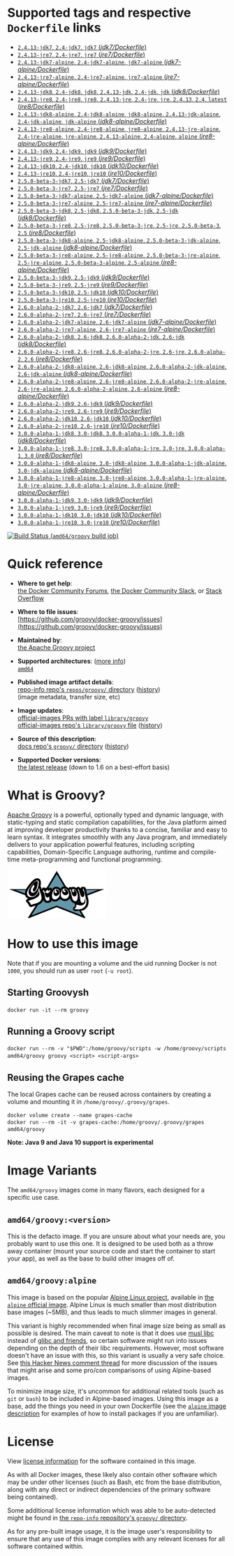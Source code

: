 <!--

********************************************************************************

WARNING:

    DO NOT EDIT "groovy/README.md"

    IT IS AUTO-GENERATED

    (from the other files in "groovy/" combined with a set of templates)

********************************************************************************

-->

# Supported tags and respective `Dockerfile` links

-	[`2.4.13-jdk7`, `2.4-jdk7`, `jdk7` (*jdk7/Dockerfile*)](https://github.com/groovy/docker-groovy/blob/c13d906a07bf733c18c7607f1bf1a4b12601a26e/jdk7/Dockerfile)
-	[`2.4.13-jre7`, `2.4-jre7`, `jre7` (*jre7/Dockerfile*)](https://github.com/groovy/docker-groovy/blob/c13d906a07bf733c18c7607f1bf1a4b12601a26e/jre7/Dockerfile)
-	[`2.4.13-jdk7-alpine`, `2.4-jdk7-alpine`, `jdk7-alpine` (*jdk7-alpine/Dockerfile*)](https://github.com/groovy/docker-groovy/blob/c13d906a07bf733c18c7607f1bf1a4b12601a26e/jdk7-alpine/Dockerfile)
-	[`2.4.13-jre7-alpine`, `2.4-jre7-alpine`, `jre7-alpine` (*jre7-alpine/Dockerfile*)](https://github.com/groovy/docker-groovy/blob/c13d906a07bf733c18c7607f1bf1a4b12601a26e/jre7-alpine/Dockerfile)
-	[`2.4.13-jdk8`, `2.4-jdk8`, `jdk8`, `2.4.13-jdk`, `2.4-jdk`, `jdk` (*jdk8/Dockerfile*)](https://github.com/groovy/docker-groovy/blob/c13d906a07bf733c18c7607f1bf1a4b12601a26e/jdk8/Dockerfile)
-	[`2.4.13-jre8`, `2.4-jre8`, `jre8`, `2.4.13-jre`, `2.4-jre`, `jre`, `2.4.13`, `2.4`, `latest` (*jre8/Dockerfile*)](https://github.com/groovy/docker-groovy/blob/c13d906a07bf733c18c7607f1bf1a4b12601a26e/jre8/Dockerfile)
-	[`2.4.13-jdk8-alpine`, `2.4-jdk8-alpine`, `jdk8-alpine`, `2.4.13-jdk-alpine`, `2.4-jdk-alpine`, `jdk-alpine` (*jdk8-alpine/Dockerfile*)](https://github.com/groovy/docker-groovy/blob/c13d906a07bf733c18c7607f1bf1a4b12601a26e/jdk8-alpine/Dockerfile)
-	[`2.4.13-jre8-alpine`, `2.4-jre8-alpine`, `jre8-alpine`, `2.4.13-jre-alpine`, `2.4-jre-alpine`, `jre-alpine`, `2.4.13-alpine`, `2.4-alpine`, `alpine` (*jre8-alpine/Dockerfile*)](https://github.com/groovy/docker-groovy/blob/c13d906a07bf733c18c7607f1bf1a4b12601a26e/jre8-alpine/Dockerfile)
-	[`2.4.13-jdk9`, `2.4-jdk9`, `jdk9` (*jdk9/Dockerfile*)](https://github.com/groovy/docker-groovy/blob/c13d906a07bf733c18c7607f1bf1a4b12601a26e/jdk9/Dockerfile)
-	[`2.4.13-jre9`, `2.4-jre9`, `jre9` (*jre9/Dockerfile*)](https://github.com/groovy/docker-groovy/blob/c13d906a07bf733c18c7607f1bf1a4b12601a26e/jre9/Dockerfile)
-	[`2.4.13-jdk10`, `2.4-jdk10`, `jdk10` (*jdk10/Dockerfile*)](https://github.com/groovy/docker-groovy/blob/c13d906a07bf733c18c7607f1bf1a4b12601a26e/jdk10/Dockerfile)
-	[`2.4.13-jre10`, `2.4-jre10`, `jre10` (*jre10/Dockerfile*)](https://github.com/groovy/docker-groovy/blob/c13d906a07bf733c18c7607f1bf1a4b12601a26e/jre10/Dockerfile)
-	[`2.5.0-beta-3-jdk7`, `2.5-jdk7` (*jdk7/Dockerfile*)](https://github.com/groovy/docker-groovy/blob/f4ca161bbf6a6da70933d8b43118c937b73b473f/jdk7/Dockerfile)
-	[`2.5.0-beta-3-jre7`, `2.5-jre7` (*jre7/Dockerfile*)](https://github.com/groovy/docker-groovy/blob/f4ca161bbf6a6da70933d8b43118c937b73b473f/jre7/Dockerfile)
-	[`2.5.0-beta-3-jdk7-alpine`, `2.5-jdk7-alpine` (*jdk7-alpine/Dockerfile*)](https://github.com/groovy/docker-groovy/blob/f4ca161bbf6a6da70933d8b43118c937b73b473f/jdk7-alpine/Dockerfile)
-	[`2.5.0-beta-3-jre7-alpine`, `2.5-jre7-alpine` (*jre7-alpine/Dockerfile*)](https://github.com/groovy/docker-groovy/blob/f4ca161bbf6a6da70933d8b43118c937b73b473f/jre7-alpine/Dockerfile)
-	[`2.5.0-beta-3-jdk8`, `2.5-jdk8`, `2.5.0-beta-3-jdk`, `2.5-jdk` (*jdk8/Dockerfile*)](https://github.com/groovy/docker-groovy/blob/f4ca161bbf6a6da70933d8b43118c937b73b473f/jdk8/Dockerfile)
-	[`2.5.0-beta-3-jre8`, `2.5-jre8`, `2.5.0-beta-3-jre`, `2.5-jre`, `2.5.0-beta-3`, `2.5` (*jre8/Dockerfile*)](https://github.com/groovy/docker-groovy/blob/f4ca161bbf6a6da70933d8b43118c937b73b473f/jre8/Dockerfile)
-	[`2.5.0-beta-3-jdk8-alpine`, `2.5-jdk8-alpine`, `2.5.0-beta-3-jdk-alpine`, `2.5-jdk-alpine` (*jdk8-alpine/Dockerfile*)](https://github.com/groovy/docker-groovy/blob/f4ca161bbf6a6da70933d8b43118c937b73b473f/jdk8-alpine/Dockerfile)
-	[`2.5.0-beta-3-jre8-alpine`, `2.5-jre8-alpine`, `2.5.0-beta-3-jre-alpine`, `2.5-jre-alpine`, `2.5.0-beta-3-alpine`, `2.5-alpine` (*jre8-alpine/Dockerfile*)](https://github.com/groovy/docker-groovy/blob/f4ca161bbf6a6da70933d8b43118c937b73b473f/jre8-alpine/Dockerfile)
-	[`2.5.0-beta-3-jdk9`, `2.5-jdk9` (*jdk9/Dockerfile*)](https://github.com/groovy/docker-groovy/blob/f4ca161bbf6a6da70933d8b43118c937b73b473f/jdk9/Dockerfile)
-	[`2.5.0-beta-3-jre9`, `2.5-jre9` (*jre9/Dockerfile*)](https://github.com/groovy/docker-groovy/blob/f4ca161bbf6a6da70933d8b43118c937b73b473f/jre9/Dockerfile)
-	[`2.5.0-beta-3-jdk10`, `2.5-jdk10` (*jdk10/Dockerfile*)](https://github.com/groovy/docker-groovy/blob/f4ca161bbf6a6da70933d8b43118c937b73b473f/jdk10/Dockerfile)
-	[`2.5.0-beta-3-jre10`, `2.5-jre10` (*jre10/Dockerfile*)](https://github.com/groovy/docker-groovy/blob/f4ca161bbf6a6da70933d8b43118c937b73b473f/jre10/Dockerfile)
-	[`2.6.0-alpha-2-jdk7`, `2.6-jdk7` (*jdk7/Dockerfile*)](https://github.com/groovy/docker-groovy/blob/422d5dfd391058718d02ee0d42f129b1c8437aa0/jdk7/Dockerfile)
-	[`2.6.0-alpha-2-jre7`, `2.6-jre7` (*jre7/Dockerfile*)](https://github.com/groovy/docker-groovy/blob/422d5dfd391058718d02ee0d42f129b1c8437aa0/jre7/Dockerfile)
-	[`2.6.0-alpha-2-jdk7-alpine`, `2.6-jdk7-alpine` (*jdk7-alpine/Dockerfile*)](https://github.com/groovy/docker-groovy/blob/422d5dfd391058718d02ee0d42f129b1c8437aa0/jdk7-alpine/Dockerfile)
-	[`2.6.0-alpha-2-jre7-alpine`, `2.6-jre7-alpine` (*jre7-alpine/Dockerfile*)](https://github.com/groovy/docker-groovy/blob/422d5dfd391058718d02ee0d42f129b1c8437aa0/jre7-alpine/Dockerfile)
-	[`2.6.0-alpha-2-jdk8`, `2.6-jdk8`, `2.6.0-alpha-2-jdk`, `2.6-jdk` (*jdk8/Dockerfile*)](https://github.com/groovy/docker-groovy/blob/422d5dfd391058718d02ee0d42f129b1c8437aa0/jdk8/Dockerfile)
-	[`2.6.0-alpha-2-jre8`, `2.6-jre8`, `2.6.0-alpha-2-jre`, `2.6-jre`, `2.6.0-alpha-2`, `2.6` (*jre8/Dockerfile*)](https://github.com/groovy/docker-groovy/blob/422d5dfd391058718d02ee0d42f129b1c8437aa0/jre8/Dockerfile)
-	[`2.6.0-alpha-2-jdk8-alpine`, `2.6-jdk8-alpine`, `2.6.0-alpha-2-jdk-alpine`, `2.6-jdk-alpine` (*jdk8-alpine/Dockerfile*)](https://github.com/groovy/docker-groovy/blob/422d5dfd391058718d02ee0d42f129b1c8437aa0/jdk8-alpine/Dockerfile)
-	[`2.6.0-alpha-2-jre8-alpine`, `2.6-jre8-alpine`, `2.6.0-alpha-2-jre-alpine`, `2.6-jre-alpine`, `2.6.0-alpha-2-alpine`, `2.6-alpine` (*jre8-alpine/Dockerfile*)](https://github.com/groovy/docker-groovy/blob/422d5dfd391058718d02ee0d42f129b1c8437aa0/jre8-alpine/Dockerfile)
-	[`2.6.0-alpha-2-jdk9`, `2.6-jdk9` (*jdk9/Dockerfile*)](https://github.com/groovy/docker-groovy/blob/422d5dfd391058718d02ee0d42f129b1c8437aa0/jdk9/Dockerfile)
-	[`2.6.0-alpha-2-jre9`, `2.6-jre9` (*jre9/Dockerfile*)](https://github.com/groovy/docker-groovy/blob/422d5dfd391058718d02ee0d42f129b1c8437aa0/jre9/Dockerfile)
-	[`2.6.0-alpha-2-jdk10`, `2.6-jdk10` (*jdk10/Dockerfile*)](https://github.com/groovy/docker-groovy/blob/422d5dfd391058718d02ee0d42f129b1c8437aa0/jdk10/Dockerfile)
-	[`2.6.0-alpha-2-jre10`, `2.6-jre10` (*jre10/Dockerfile*)](https://github.com/groovy/docker-groovy/blob/422d5dfd391058718d02ee0d42f129b1c8437aa0/jre10/Dockerfile)
-	[`3.0.0-alpha-1-jdk8`, `3.0-jdk8`, `3.0.0-alpha-1-jdk`, `3.0-jdk` (*jdk8/Dockerfile*)](https://github.com/groovy/docker-groovy/blob/0527a930177f81412002903670bab67127b8aee2/jdk8/Dockerfile)
-	[`3.0.0-alpha-1-jre8`, `3.0-jre8`, `3.0.0-alpha-1-jre`, `3.0-jre`, `3.0.0-alpha-1`, `3.0` (*jre8/Dockerfile*)](https://github.com/groovy/docker-groovy/blob/0527a930177f81412002903670bab67127b8aee2/jre8/Dockerfile)
-	[`3.0.0-alpha-1-jdk8-alpine`, `3.0-jdk8-alpine`, `3.0.0-alpha-1-jdk-alpine`, `3.0-jdk-alpine` (*jdk8-alpine/Dockerfile*)](https://github.com/groovy/docker-groovy/blob/0527a930177f81412002903670bab67127b8aee2/jdk8-alpine/Dockerfile)
-	[`3.0.0-alpha-1-jre8-alpine`, `3.0-jre8-alpine`, `3.0.0-alpha-1-jre-alpine`, `3.0-jre-alpine`, `3.0.0-alpha-1-alpine`, `3.0-alpine` (*jre8-alpine/Dockerfile*)](https://github.com/groovy/docker-groovy/blob/0527a930177f81412002903670bab67127b8aee2/jre8-alpine/Dockerfile)
-	[`3.0.0-alpha-1-jdk9`, `3.0-jdk9` (*jdk9/Dockerfile*)](https://github.com/groovy/docker-groovy/blob/0527a930177f81412002903670bab67127b8aee2/jdk9/Dockerfile)
-	[`3.0.0-alpha-1-jre9`, `3.0-jre9` (*jre9/Dockerfile*)](https://github.com/groovy/docker-groovy/blob/0527a930177f81412002903670bab67127b8aee2/jre9/Dockerfile)
-	[`3.0.0-alpha-1-jdk10`, `3.0-jdk10` (*jdk10/Dockerfile*)](https://github.com/groovy/docker-groovy/blob/0527a930177f81412002903670bab67127b8aee2/jdk10/Dockerfile)
-	[`3.0.0-alpha-1-jre10`, `3.0-jre10` (*jre10/Dockerfile*)](https://github.com/groovy/docker-groovy/blob/0527a930177f81412002903670bab67127b8aee2/jre10/Dockerfile)

[![Build Status](https://doi-janky.infosiftr.net/job/multiarch/job/amd64/job/groovy/badge/icon) (`amd64/groovy` build job)](https://doi-janky.infosiftr.net/job/multiarch/job/amd64/job/groovy/)

# Quick reference

-	**Where to get help**:  
	[the Docker Community Forums](https://forums.docker.com/), [the Docker Community Slack](https://blog.docker.com/2016/11/introducing-docker-community-directory-docker-community-slack/), or [Stack Overflow](https://stackoverflow.com/search?tab=newest&q=docker)

-	**Where to file issues**:  
	[https://github.com/groovy/docker-groovy/issues](https://github.com/groovy/docker-groovy/issues)

-	**Maintained by**:  
	[the Apache Groovy project](https://github.com/groovy/docker-groovy)

-	**Supported architectures**: ([more info](https://github.com/docker-library/official-images#architectures-other-than-amd64))  
	[`amd64`](https://hub.docker.com/r/amd64/groovy/)

-	**Published image artifact details**:  
	[repo-info repo's `repos/groovy/` directory](https://github.com/docker-library/repo-info/blob/master/repos/groovy) ([history](https://github.com/docker-library/repo-info/commits/master/repos/groovy))  
	(image metadata, transfer size, etc)

-	**Image updates**:  
	[official-images PRs with label `library/groovy`](https://github.com/docker-library/official-images/pulls?q=label%3Alibrary%2Fgroovy)  
	[official-images repo's `library/groovy` file](https://github.com/docker-library/official-images/blob/master/library/groovy) ([history](https://github.com/docker-library/official-images/commits/master/library/groovy))

-	**Source of this description**:  
	[docs repo's `groovy/` directory](https://github.com/docker-library/docs/tree/master/groovy) ([history](https://github.com/docker-library/docs/commits/master/groovy))

-	**Supported Docker versions**:  
	[the latest release](https://github.com/docker/docker-ce/releases/latest) (down to 1.6 on a best-effort basis)

# What is Groovy?

[Apache Groovy](http://groovy-lang.org/) is a powerful, optionally typed and dynamic language, with static-typing and static compilation capabilities, for the Java platform aimed at improving developer productivity thanks to a concise, familiar and easy to learn syntax. It integrates smoothly with any Java program, and immediately delivers to your application powerful features, including scripting capabilities, Domain-Specific Language authoring, runtime and compile-time meta-programming and functional programming.

![logo](https://raw.githubusercontent.com/docker-library/docs/bb5fc730ed18c45d86425f9fa4265d50cb795ec8/groovy/logo.png)

# How to use this image

Note that if you are mounting a volume and the uid running Docker is not `1000`, you should run as user `root` (`-u root`).

## Starting Groovysh

`docker run -it --rm groovy`

## Running a Groovy script

`docker run --rm -v "$PWD":/home/groovy/scripts -w /home/groovy/scripts amd64/groovy groovy <script> <script-args>`

## Reusing the Grapes cache

The local Grapes cache can be reused across containers by creating a volume and mounting it in `/home/groovy/.groovy/grapes`.

```console
docker volume create --name grapes-cache
docker run --rm -it -v grapes-cache:/home/groovy/.groovy/grapes amd64/groovy
```

**Note: Java 9 and Java 10 support is experimental**

# Image Variants

The `amd64/groovy` images come in many flavors, each designed for a specific use case.

## `amd64/groovy:<version>`

This is the defacto image. If you are unsure about what your needs are, you probably want to use this one. It is designed to be used both as a throw away container (mount your source code and start the container to start your app), as well as the base to build other images off of.

## `amd64/groovy:alpine`

This image is based on the popular [Alpine Linux project](http://alpinelinux.org), available in [the `alpine` official image](https://hub.docker.com/_/alpine). Alpine Linux is much smaller than most distribution base images (~5MB), and thus leads to much slimmer images in general.

This variant is highly recommended when final image size being as small as possible is desired. The main caveat to note is that it does use [musl libc](http://www.musl-libc.org) instead of [glibc and friends](http://www.etalabs.net/compare_libcs.html), so certain software might run into issues depending on the depth of their libc requirements. However, most software doesn't have an issue with this, so this variant is usually a very safe choice. See [this Hacker News comment thread](https://news.ycombinator.com/item?id=10782897) for more discussion of the issues that might arise and some pro/con comparisons of using Alpine-based images.

To minimize image size, it's uncommon for additional related tools (such as `git` or `bash`) to be included in Alpine-based images. Using this image as a base, add the things you need in your own Dockerfile (see the [`alpine` image description](https://hub.docker.com/_/alpine/) for examples of how to install packages if you are unfamiliar).

# License

View [license information](http://www.apache.org/licenses/LICENSE-2.0.html) for the software contained in this image.

As with all Docker images, these likely also contain other software which may be under other licenses (such as Bash, etc from the base distribution, along with any direct or indirect dependencies of the primary software being contained).

Some additional license information which was able to be auto-detected might be found in [the `repo-info` repository's `groovy/` directory](https://github.com/docker-library/repo-info/tree/master/repos/groovy).

As for any pre-built image usage, it is the image user's responsibility to ensure that any use of this image complies with any relevant licenses for all software contained within.
